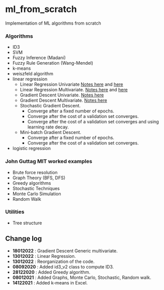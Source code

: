 # ml_from_scratch

Implementation of ML algorithms from scratch

### Algorithms

- ID3
- SVM
- Fuzzy Inference (Madani)
- Fuzzy Rule Generation (Wang-Mendel)
- k-means
- weiszfeld algorithm
- linear regression
  - Linear Regression Univariate [Notes here](https://carmelgafa.com/tags/linear-regression/) and [here](https://carmelgafa.com/post/ml_linearreg_univariatepython/)
  - Linear Regression Multivariate. [Notes here](https://carmelgafa.com/post/ml_linearreg_multivariate/) and [here](https://carmelgafa.com/post/ml_linearreg_multivariatepython/)
  - Gradient Descent Univariate. [Notes here](https://carmelgafa.com/post/ml_linearreg_gradientdescent/)
  - Gradient Descent Multivariate. [Notes here](https://carmelgafa.com/post/ml_linearreg_multivariatedescent/)
  - Stochastic Gradient Descent.
    - Converge after a fixed number of epochs.
    - Converge after the cost of a validation set converges.
    - Converge after the cost of a validation set converges and using learning rate decay.
  - Mini-batch Gradient Descent.
    - Converge after a fixed number of epochs.
    - Converge after the cost of a validation set converges.
- logistic regression

### John Guttag MIT worked examples

- Brute force resolution
- Graph Theory (BFS, DFS)
- Greedy algorithms
- Stochastic Techniques
- Monte Carlo Simulation
- Random Walk

### Utilities

- Tree structure

## Change log

- **18012022** : Gradient Descent Generic multivariate.
- **13012022** : Linear Regression.
- **13012022** : Reorganization of the code.
- **08092020** : Added id3_v2 class to compute ID3.
- **28122020** : Added Greedy algorithm.
- **08012021** : Added Graphs, Monte Carlo, Stochastic, Random walk.
- **14122021** : Added k-means in Excel.
